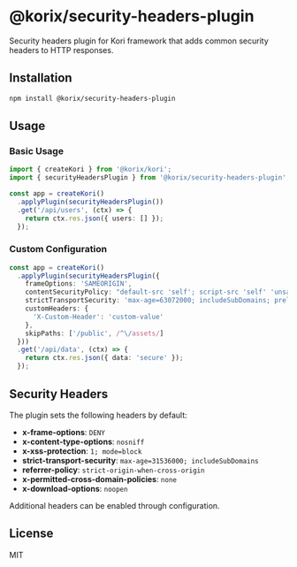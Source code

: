 # @korix/security-headers-plugin

Security headers plugin for Kori framework that adds common security headers to HTTP responses.

## Installation

```bash
npm install @korix/security-headers-plugin
```

## Usage

### Basic Usage

```typescript
import { createKori } from '@korix/kori';
import { securityHeadersPlugin } from '@korix/security-headers-plugin';

const app = createKori()
  .applyPlugin(securityHeadersPlugin())
  .get('/api/users', (ctx) => {
    return ctx.res.json({ users: [] });
  });
```

### Custom Configuration

```typescript
const app = createKori()
  .applyPlugin(securityHeadersPlugin({
    frameOptions: 'SAMEORIGIN',
    contentSecurityPolicy: "default-src 'self'; script-src 'self' 'unsafe-inline'",
    strictTransportSecurity: 'max-age=63072000; includeSubDomains; preload',
    customHeaders: {
      'X-Custom-Header': 'custom-value'
    },
    skipPaths: ['/public', /^\/assets/]
  }))
  .get('/api/data', (ctx) => {
    return ctx.res.json({ data: 'secure' });
  });
```

## Security Headers

The plugin sets the following headers by default:

- **x-frame-options**: `DENY`
- **x-content-type-options**: `nosniff`
- **x-xss-protection**: `1; mode=block`
- **strict-transport-security**: `max-age=31536000; includeSubDomains`
- **referrer-policy**: `strict-origin-when-cross-origin`
- **x-permitted-cross-domain-policies**: `none`
- **x-download-options**: `noopen`

Additional headers can be enabled through configuration.

## License

MIT